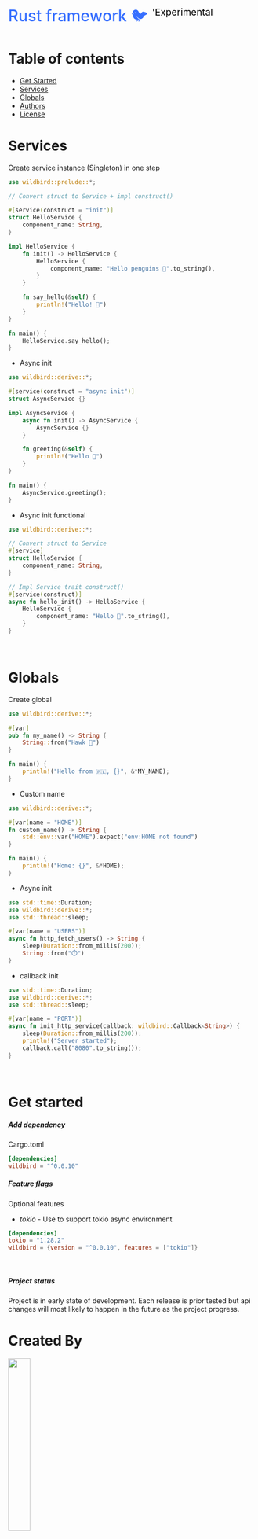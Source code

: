 <br />

<a href="#top"></a>

<h1 style="color: #376FFF; font-size: 2rem; font-weight: 500;">
    Rust framework 🐦 <sup style="color: black; font-size: 1.2rem; font-weight: 400;">'Experimental</sup>
</h1>

# Table of contents
- [Get Started](#get-started)
- [Services](#services)
- [Globals](#globals)
- [Authors](#created-by)
- [License](#license)

# Services

Create service instance (Singleton) in one step

```rust
use wildbird::prelude::*;

// Convert struct to Service + impl construct()

#[service(construct = "init")]
struct HelloService {
    component_name: String,
}

impl HelloService {
    fn init() -> HelloService {
        HelloService {
            component_name: "Hello penguins 🐧".to_string(),
        }
    }

    fn say_hello(&self) {
        println!("Hello! 👋")
    }
}

fn main() {
    HelloService.say_hello();
}
```
- Async init
```rust
use wildbird::derive::*;

#[service(construct = "async init")]
struct AsyncService {}

impl AsyncService {
    async fn init() -> AsyncService {
        AsyncService {}
    }

    fn greeting(&self) {
        println!("Hello 🗼")
    }
}

fn main() {
    AsyncService.greeting();
}
```
- Async init functional

```rust
use wildbird::derive::*;

// Convert struct to Service
#[service]
struct HelloService {
    component_name: String,
}

// Impl Service trait construct() 
#[service(construct)]
async fn hello_init() -> HelloService {
    HelloService {
        component_name: "Hello 🚀".to_string(),
    }
}
```
<br />

# Globals
Create global 
```rust
use wildbird::derive::*;

#[var]
pub fn my_name() -> String {
    String::from("Hawk 🦅")
}

fn main() {
    println!("Hello from 🇵🇱, {}", &*MY_NAME);
}
```

- Custom name
```rust
use wildbird::derive::*;

#[var(name = "HOME")]
fn custom_name() -> String {
    std::env::var("HOME").expect("env:HOME not found")
}

fn main() {
    println!("Home: {}", &*HOME);
}
```

- Async init
```rust
use std::time::Duration;
use wildbird::derive::*;
use std::thread::sleep;

#[var(name = "USERS")]
async fn http_fetch_users() -> String {
    sleep(Duration::from_millis(200));
    String::from("⏱️")
}
```

- callback init
```rust
use std::time::Duration;
use wildbird::derive::*;
use std::thread::sleep;

#[var(name = "PORT")]
async fn init_http_service(callback: wildbird::Callback<String>) {
    sleep(Duration::from_millis(200));
    println!("Server started");
    callback.call("8080".to_string());
}
```
<br />

# Get started

##### Add dependency
Cargo.toml
```toml
[dependencies]
wildbird = "^0.0.10"
```

##### Feature flags
Optional features

- *tokio* - Use to support tokio async environment
```toml
[dependencies]
tokio = "1.28.2"
wildbird = {version = "^0.0.10", features = ["tokio"]}
```
<br />

##### Project status

Project is in early state of development. Each release is prior tested but api changes will most likely to happen in the future as the project progress.


# Created By

<a target="_blank" href="http://wildbirds.studio" >
    <img src="https://wildbirds.studio/img/Logo_full.fe1f5caa.png"  width="30%" height="30%">
</a>

<br />

# License

MIT

<br />

[BACK TO TOP ⬆️](#top)